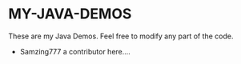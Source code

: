 # MY-JAVA-DEMOS
These are my Java Demos. Feel free to modify any part of the code.

- Samzing777 a contributor here....

